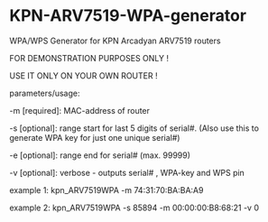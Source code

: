 # KPN-ARV7519-WPA-generator
WPA/WPS Generator for KPN Arcadyan ARV7519 routers

FOR DEMONSTRATION PURPOSES ONLY !

USE IT ONLY ON YOUR OWN ROUTER !


parameters/usage:

-m [required]: MAC-address of router


-s [optional]: range start for last 5 digits of serial#. (Also use this to generate WPA key for just one unique serial#)

-e [optional]: range end for serial# (max. 99999)

-v [optional]: verbose  - outputs serial# , WPA-key and WPS pin


example 1: kpn_ARV7519WPA -m 74:31:70:BA:BA:A9

example 2: kpn_ARV7519WPA -s 85894 -m 00:00:00:B8:68:21 -v 0



